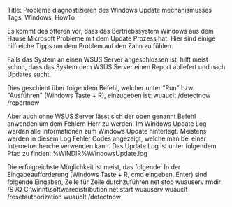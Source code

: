 Title: Probleme diagnostizieren des Windows Update mechanismusses
Tags: Windows, HowTo

Es kommt des öfteren vor, dass das Bertriebssystem Windows aus dem Hause Microsoft Probleme mit dem Update Prozess hat.
Hier sind einige hilfreiche Tipps um dem Problem auf den Zahn zu fühlen.

Falls das System an einen WSUS Server angeschlossen ist, hilft meist schon, dass das System dem WSUS Server einen Report abliefert und nach Updates
sucht.

Dies geschieht über folgendem Befehl, welcher unter "Run" bzw. "Ausführen" (Windows Taste + R), einzugeben ist:
wuauclt /detectnow /reportnow

Aber auch ohne WSUS Server lässt sich der oben genannt Befehl anwenden um dem Fehlern Herr zu werden.
Im Windows Update Log werden alle Informationen zum Windows Update hinterlegt.
Meistens werden in diesem Log Fehler Codes angezeigt, welche man bei einer Internetrecherche verwenden kann.
Das Update Log ist unter folgendem Pfad zu finden: %WINDIR%\WindowsUpdate.log

Die erfolgreichste Möglichkeit ist meist, das folgende:
In der Eingabeaufforderung (Windows Taste + R, cmd eingeben, Enter) sind folgende Eingaben, Zeile für Zeile durchzuführen
net stop wuauserv
rmdir /S /Q C:\winnt\softwaredistribution
net start wuauserv
wuauclt /resetauthorization
wuauclt /detectnow
